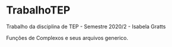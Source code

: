 # TrabalhoTEP
Trabalho da disciplina de TEP - Semestre 2020/2 - Isabela Gratts

Funções de Complexos e seus arquivos generico.
